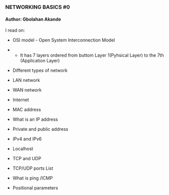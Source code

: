 ### NETWORKING BASICS #0

#### Author: Gbolahan Akande

I read on:
- OSI model - Open System Interconnection Model
- + It has 7 layers ordered from buttom Layer 1(Pyhsical Layer) to the 7th (Application Layer)

- Different types of network
- LAN network
- WAN network
- Internet
- MAC address
- What is an IP address
- Private and public address
- IPv4 and IPv6
- Localhost
- TCP and UDP
- TCP/UDP ports List
- What is ping /ICMP
- Positional parameters
